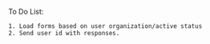 To Do List:

    1. Load forms based on user organization/active status
    2. Send user id with responses.
